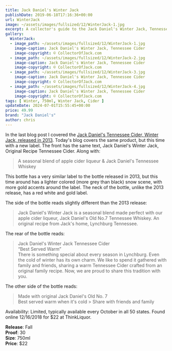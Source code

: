```yaml
---
title: Jack Daniel's Winter Jack
publishDate: 2019-06-18T17:16:36+00:00
url: WinterJack
image: ~/assets/images/fullsized/12/WinterJack-1.jpg
excerpt: A collector's guide to the Jack Daniel's Winter Jack, Tennessee Cider
gallery:
  WinterJack:
  - image_path: ~/assets/images/fullsized/12/WinterJack-1.jpg
    image-caption: Jack Daniel's Winter Jack, Tennessee Cider
    image-copyright: © CollectorOfJack.com
  - image_path: ~/assets/images/fullsized/12/WinterJack-2.jpg
    image-caption: Jack Daniel's Winter Jack, Tennessee Cider
    image-copyright: © CollectorOfJack.com
  - image_path: ~/assets/images/fullsized/12/WinterJack-3.jpg
    image-caption: Jack Daniel's Winter Jack, Tennessee Cider
    image-copyright: © CollectorOfJack.com
  - image_path: ~/assets/images/fullsized/12/WinterJack-4.jpg
    image-caption: Jack Daniel's Winter Jack, Tennessee Cider
    image-copyright: © CollectorOfJack.com
tags: [ Winter, 750ml, Winter Jack, Cider ]
updateDate: 2024-07-01T15:55:45+00:00
price: 49.99
brand: "Jack Daniel's"
author: chris
---
```

In the last blog post I covered the [Jack Daniel's Tennessee Cider, Winter Jack, released in 2013](/WinterJack2013). Today's blog covers the same product, but this time with a new label. The front has the same text, Jack Daniel's Winter Jack, Original Recipe Tennessee Cider. Along with:   

> A seasonal blend of apple cider liqueur &amp; Jack Daniel's Tennessee Whiskey   
   
This bottle has a very similar label to the bottle released in 2013, but this time around has a lighter colored (more grey than black) snow scene, with more gold accents around the label. The neck of the bottle, unlike the 2013 release, has a red white and gold label.   
 
The side of the bottle reads slightly different than the 2013 release:   

> Jack Daniel's Winter Jack is a seasonal blend made perfect with our apple cider liqueur, Jack Daniel's Old No.7 Tennessee Whiskey. An original recipe from Jack's home, Lynchburg Tennessee.   
   
The rear of the bottle reads:   

> Jack Daniel's Winter Jack Tennessee Cider  
> “Best Served Warm”   
> There is something special about every season in Lynchburg. Even the cold of winter has its own charm. We like to spend it gathered with family and friends, sharing a warm Tennessee Cider crafted from an original family recipe. Now, we are proud to share this tradition with you.
   
The other side of the bottle reads:   

> Made with original Jack Daniel's Old No. 7   
> Best served warm when it's cold > Share with friends and family   
   
Availability: Limited, typically available every October in all 50 states. Found online 12/16/2018 for $22 at ThinkLiquor.   

**Release**: Fall   
**Proof**: 30   
**Size**: 750ml  
**Price**: $22   


